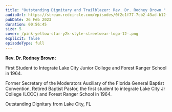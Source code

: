 ```yaml
---
title: "Outstanding Dignitary and Trailblazer: Rev. Dr. Rodney Brown "
audioUrl: https://stream.redcircle.com/episodes/0f2c1f77-7cb2-43ad-b12f-cf2b419540b5/stream.mp3
pubDate: 26 Feb 2023
duration: 00:56:45
size: 5
cover: /pink-yellow-star-y2k-style-streetwear-logo-12-.png
explicit: false
episodeType: full
---
```

**Rev. Dr. Rodney Brown:**

First Student to Integrate Lake City Junior College and Forest Ranger School in 1964.

Former Secretary of the Moderators Auxiliary of the Florida General Baptist Convention, Retired Baptist Pastor, the first student to integrate Lake City Jr College (LCCC) and Forest Ranger School in 1964.

Outstanding Dignitary from Lake City, FL
